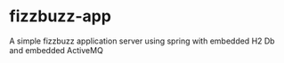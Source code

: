 # fizzbuzz-app
A simple fizzbuzz application server using spring with embedded H2 Db and embedded ActiveMQ
